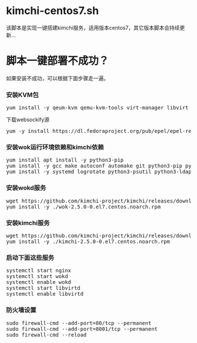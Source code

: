 # kimchi-centos7.sh
该脚本是实现一键搭建kimchi服务，适用版本centos7，其它版本脚本会持续更新...


<h1>脚本一键部署不成功？</h1>
<p>如果安装不成功，可以根据下面步骤走一遍。</p>

<h3>安装KVM包</h3>
<pre>yum install -y qeum-kvm qemu-kvm-tools virt-manager libvirt virt-install </pre>

下载websockify源
<pre>yum -y install https://dl.fedoraproject.org/pub/epel/epel-release-latest-7.noarch.rpm</pre>


<h3>安装wok运行环境依赖和kimchi依赖</h3>
<pre>yum install apt install -y python3-pip
yum install -y gcc make autoconf automake git python3-pip python3-requests python3-mock gettext pkgconf xsltproc python3-dev pep8 pyflakes python3-yaml
yum install -y systemd logrotate python3-psutil python3-ldap python3-lxml python3-websockify python3-jsonschema openssl nginx python3-cherrypy3 python3-cheetah python3-pampy python-m2crypto gettext python3-openssl</pre>

<h3>安装wokd服务</h3>
<pre>wget https://github.com/kimchi-project/kimchi/releases/download/2.5.0/wok-2.5.0-0.el7.centos.noarch.rpm
yum install -y ./wok-2.5.0-0.el7.centos.noarch.rpm</pre>

<h3>安装kimchi服务</h3>
<pre>wget https://github.com/kimchi-project/kimchi/releases/download/2.5.0/kimchi-2.5.0-0.el7.centos.noarch.rpm
yum install -y ./kimchi-2.5.0-0.el7.centos.noarch.rpm</pre>

<h3>启动下面这些服务</h3>
<pre>systemctl start nginx
systemctl start wokd
systemctl enable wokd
systemctl start libvirtd
systemctl enable libvirtd</pre>

<h3>防火墙设置</h3>
<pre>sudo firewall-cmd --add-port=80/tcp --permanent
sudo firewall-cmd --add-port=8001/tcp --permanent
sudo firewall-cmd --reload
</pre>
